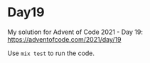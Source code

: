 # Day19

My solution for Advent of Code 2021 - Day 19: https://adventofcode.com/2021/day/19

Use `mix test` to run the code.
